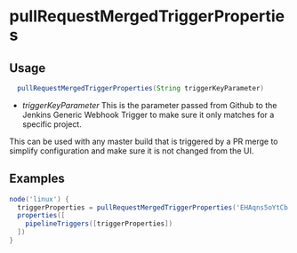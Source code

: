 # pullRequestMergedTriggerProperties

## Usage

```groovy
  pullRequestMergedTriggerProperties(String triggerKeyParameter)
```

* *triggerKeyParameter* This is the parameter passed from Github to the Jenkins Generic Webhook Trigger
to make sure it only matches for a specific project.

This can be used with any master build that is triggered by a PR merge to simplify configuration and make sure
it is not changed from the UI.

## Examples

```groovy
node('linux') {
  triggerProperties = pullRequestMergedTriggerProperties('EHAqns5oYtCb')
  properties([
    pipelineTriggers([triggerProperties])
  ])
}
```
